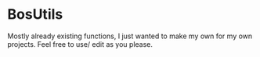 # BosUtils
Mostly already existing functions, I just wanted to make my own for my own projects. Feel free to use/ edit as you please. 
